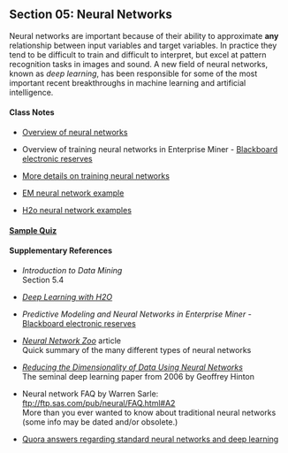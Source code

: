 ## Section 05: Neural Networks

Neural networks are important because of their ability to approximate **any** relationship between input variables and target variables. In practice they tend to be difficult to train and difficult to interpret, but excel at pattern recognition tasks in images and sound. A new field of neural networks, known as *deep learning*, has been responsible for some of the most important recent breakthroughs in machine learning and artificial intelligence.

#### Class Notes

* [Overview of neural networks](notes/instructor_notes.pdf)

* Overview of training neural networks in Enterprise Miner - [Blackboard electronic reserves](https://blackboard.gwu.edu)

* [More details on training neural networks](notes/tan_notes.pdf)

* [EM neural network example](xml/05_neural_networks.xml)

* [H2o neural network examples](src/py_part_5_neural_networks.ipynb)

#### [Sample Quiz](quiz/sample/quiz_5.pdf)

#### Supplementary References

* *Introduction to Data Mining*</br>
Section 5.4

* [*Deep Learning with H2O*](http://h2o-release.s3.amazonaws.com/h2o/rel-ueno/1/docs-website/h2o-docs/booklets/DeepLearningBooklet.pdf)

* *Predictive Modeling and Neural Networks in Enterprise Miner* - [Blackboard electronic reserves](https://blackboard.gwu.edu)

* [*Neural Network Zoo*](http://www.asimovinstitute.org/neural-network-zoo/) article </br>
Quick summary of the many different types of neural networks

* [*Reducing the Dimensionality of Data Using Neural Networks*](https://www.cs.toronto.edu/~hinton/science.pdf)</br>
The seminal deep learning paper from 2006 by Geoffrey Hinton

* Neural network FAQ by Warren Sarle: ftp://ftp.sas.com/pub/neural/FAQ.html#A2 </br> More than you ever wanted to know about traditional neural networks (some info may be dated and/or obsolete.)

* [Quora answers regarding standard neural networks and deep learning](https://www.quora.com/profile/Patrick-Hall-4/answers/Artificial-Neural-Networks-ANNs)
